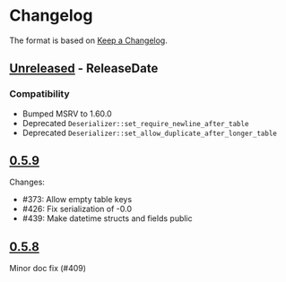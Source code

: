 # Changelog

The format is based on [Keep a Changelog].

[Keep a Changelog]: http://keepachangelog.com/en/1.0.0/

<!-- next-header -->
## [Unreleased] - ReleaseDate

### Compatibility

- Bumped MSRV to 1.60.0
- Deprecated  `Deserializer::set_require_newline_after_table`
- Deprecated  `Deserializer::set_allow_duplicate_after_longer_table`

## [0.5.9]

Changes:

- #373: Allow empty table keys
- #426: Fix serialization of -0.0
- #439: Make datetime structs and fields public

## [0.5.8]

Minor doc fix (#409)

<!-- next-url -->
[Unreleased]: https://github.com/toml-rs/toml/compare/70caf40...HEAD
[0.5.9]: https://github.com/toml-rs/toml/compare/94b319f...70caf40
[0.5.8]: https://github.com/toml-rs/toml/compare/9a94610...94b319f
